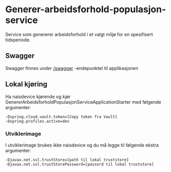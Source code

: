 # Generer-arbeidsforhold-populasjon-service

Service som genererer arbeidsforhold i et valgt miljø for en spesifisert tidsperiode.

## Swagger

Swagger finnes under [/swagger](https://testnav-generer-arbeidsforhold-populasjon-service.intern.dev.nav.no/swagger)
-endepunktet til applikasjonen

## Lokal kjøring

Ha naisdevice kjørende og kjør GenererArbeidsforholdPopulasjonServiceApplicationStarter med følgende argumenter:

```
-Dspring.cloud.vault.token=[Copy token fra Vault]
-Dspring.profiles.active=dev
```

### Utviklerimage

I utviklerimage brukes ikke naisdevice og du må legge til følgende ekstra argumenter:

```
-Djavax.net.ssl.trustStore=[path til lokal truststore]
-Djavax.net.ssl.trustStorePassword=[passord til lokal truststore]
```